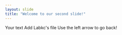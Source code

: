 ```yaml
---
layout: slide
title: "Welcome to our second slide!"
---
```

Your text Add Labkc's file
Use the left arrow to go back!
